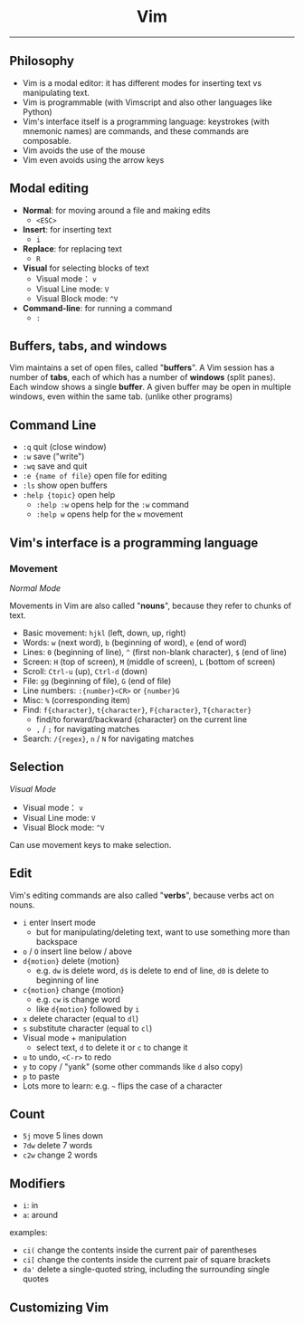 # <center> Vim
---
## Philosophy
- Vim is a modal editor: it has different modes for inserting text vs manipulating text. 
- Vim is programmable (with Vimscript and also other languages like Python)
- Vim's interface itself is a programming language: keystrokes (with mnemonic names) are commands, and these commands are composable. 
- Vim avoids the use of the mouse
- Vim even avoids using the arrow keys
## Modal editing
- **Normal**: for moving around a file and making edits
  - `<ESC>`
- **Insert**: for inserting text
  - `i`
- **Replace**: for replacing text
  - `R`
- **Visual** for selecting blocks of text
  - Visual mode： `v`
  - Visual Line mode: `V`
  - Visual Block mode: `^V`
- **Command-line**: for running a command
  - `:`
  
## Buffers, tabs, and windows

Vim maintains a set of open files, called "**buffers**". 
A Vim session has a number of **tabs**, each of which has a number of **windows** (split panes). Each window shows a single **buffer**. 
A given buffer may be open in multiple windows, even within the same tab. (unlike other programs)

## Command Line
- `:q` quit (close window)
- `:w` save ("write")
- `:wq` save and quit
- `:e {name of file}` open file for editing
- `:ls` show open buffers
- `:help {topic}` open help
    - `:help :w` opens help for the `:w` command
    - `:help w` opens help for the `w` movement


## Vim's interface is a programming language

### Movement
*Normal Mode*

Movements in Vim are also called "**nouns**", because they refer to chunks of text.

- Basic movement: `hjkl` (left, down, up, right)
- Words: `w` (next word), `b` (beginning of word), `e` (end of word)
- Lines: `0` (beginning of line), `^` (first non-blank character), `$` (end of line)
- Screen: `H` (top of screen), `M` (middle of screen), `L` (bottom of screen)
- Scroll: `Ctrl-u` (up), `Ctrl-d` (down)
- File: `gg` (beginning of file), `G` (end of file)
- Line numbers: `:{number}<CR>` or `{number}G` 
- Misc: `%` (corresponding item)
- Find: `f{character}`, `t{character}`, `F{character}`, `T{character}`
    - find/to forward/backward {character} on the current line
    - `,` / `;` for navigating matches
- Search: `/{regex}`, `n` / `N` for navigating matches
## Selection
*Visual Mode*
- Visual mode： `v`
- Visual Line mode: `V`
- Visual Block mode: `^V`
  
Can use movement keys to make selection.

## Edit
Vim's editing commands are also called "**verbs**", because verbs act on nouns.
- `i` enter Insert mode
    - but for manipulating/deleting text, want to use something more than
    backspace
- `o` / `O` insert line below / above
- `d{motion}` delete {motion}
    - e.g. `dw` is delete word, `d$` is delete to end of line, `d0` is delete
    to beginning of line
- `c{motion}` change {motion}
    - e.g. `cw` is change word
    - like `d{motion}` followed by `i`
- `x` delete character (equal to `dl`)
- `s` substitute character (equal to `cl`)
- Visual mode + manipulation
    - select text, `d` to delete it or `c` to change it
- `u` to undo, `<C-r>` to redo
- `y` to copy / "yank" (some other commands like `d` also copy)
- `p` to paste
- Lots more to learn: e.g. `~` flips the case of a character

## Count

- `5j` move 5 lines down
- `7dw` delete 7 words
- `c2w` change 2 words
  
## Modifiers
- `i`: in
- `a`: around

examples:

- `ci(` change the contents inside the current pair of parentheses
- `ci[` change the contents inside the current pair of square brackets
- `da'` delete a single-quoted string, including the surrounding single quotes
  
## Customizing Vim